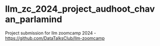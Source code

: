 # llm_zc_2024_project_audhoot_chavan_parlamind
Project submission for llm zoomcamp 2024 - https://github.com/DataTalksClub/llm-zoomcamp
